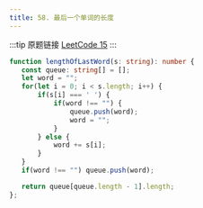 ```yaml
---
title: 58. 最后一个单词的长度
---
```

:::tip 原题链接
[LeetCode 15](https://leetcode-cn.com/problems/length-of-last-word/)
:::

```typescript
function lengthOfLastWord(s: string): number {
   const queue: string[] = [];
   let word = "";
   for(let i = 0; i < s.length; i++) {
       if(s[i] === ' ') {
           if(word !== "") {
               queue.push(word);
               word = "";
           }
       } else {
           word += s[i];
       }
   }
   if(word !== "") queue.push(word);

   return queue[queue.length - 1].length;
};
```
